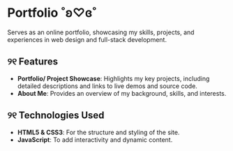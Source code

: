 # Portfolio ˚ʚ♡ɞ˚
Serves as an online portfolio, showcasing my skills, projects, and experiences in web design and full-stack development.

## ୨୧ Features
<!-- - **Responsive Design**: Optimized for viewing on any device, from desktop to mobile. -->
- **Portfolio/ Project Showcase**: Highlights my key projects, including detailed descriptions and links to live demos and source code.
- **About Me**: Provides an overview of my background, skills, and interests.

## ୨୧ Technologies Used
- **HTML5 & CSS3**: For the structure and styling of the site.
- **JavaScript**: To add interactivity and dynamic content.
<!-- - **React**: For building reusable UI components. -->
<!-- - **Bootstrap**: For responsive design and layout. -->
<!-- - **Next.js**: For handling the frontend. -->
